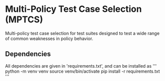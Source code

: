 # Multi-Policy Test Case Selection (MPTCS)
Multi-policy test case selection for test suites designed to test a wide range of common weaknesses in policy behavior. 

## Dependencies 
All dependencies are given in 'requirements.txt', and can be installed as 
'''
python -m venv venv 
source venv/bin/activate 
pip install -r requirements.txt
'''
